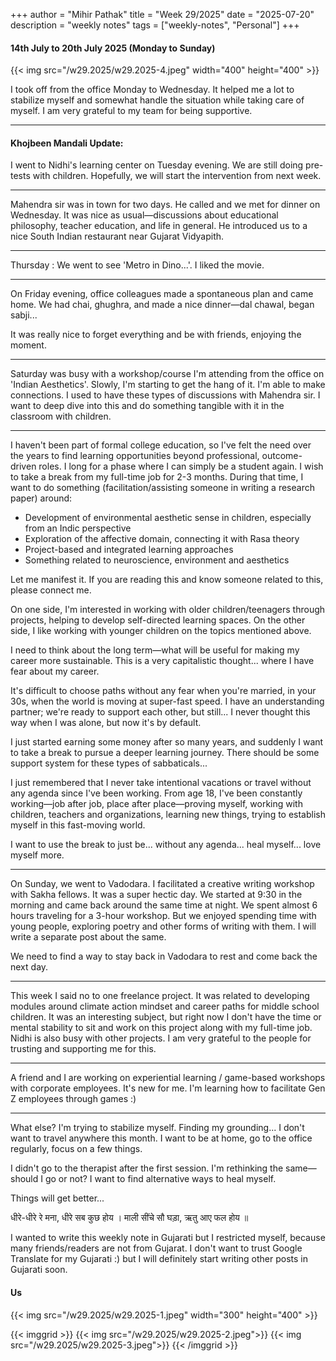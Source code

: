 +++
author = "Mihir Pathak"
title = "Week 29/2025"
date = "2025-07-20"
description = "weekly notes"
tags = ["weekly-notes", "Personal"]
+++

#### 14th July to 20th July 2025 (Monday to Sunday)


{{< img src="/w29.2025/w29.2025-4.jpeg" width="400" height="400" >}}

I took off from the office Monday to Wednesday. It helped me a lot to stabilize myself and somewhat handle the situation while taking care of myself. I am very grateful to my team for being supportive.

----

#### Khojbeen Mandali Update:

I went to Nidhi's learning center on Tuesday evening. We are still doing pre-tests with children. Hopefully, we will start the intervention from next week.

----

Mahendra sir was in town for two days. He called and we met for dinner on Wednesday. It was nice as usual—discussions about educational philosophy, teacher education, and life in general. He introduced us to a nice South Indian restaurant near Gujarat Vidyapith.

----

Thursday : We went to see 'Metro in Dino...'. I liked the movie.

----

On Friday evening, office colleagues made a spontaneous plan and came home. We had chai, ghughra, and made a nice dinner—dal chawal, began sabji...

It was really nice to forget everything and be with friends, enjoying the moment.

----

Saturday was busy with a workshop/course I'm attending from the office on 'Indian Aesthetics'. Slowly, I'm starting to get the hang of it. I'm able to make connections. I used to have these types of discussions with Mahendra sir. I want to deep dive into this and do something tangible with it in the classroom with children.

----

I haven't been part of formal college education, so I've felt the need over the years to find learning opportunities beyond professional, outcome-driven roles. I long for a phase where I can simply be a student again. I wish to take a break from my full-time job for 2-3 months. During that time, I want to do something (facilitation/assisting someone in writing a research paper) around:

- Development of environmental aesthetic sense in children, especially from an Indic perspective
- Exploration of the affective domain, connecting it with Rasa theory
- Project-based and integrated learning approaches
- Something related to neuroscience, environment and aesthetics

Let me manifest it. If you are reading this and know someone related to this, please connect me.

On one side, I'm interested in working with older children/teenagers through projects, helping to develop self-directed learning spaces. On the other side, I like working with younger children on the topics mentioned above.

I need to think about the long term—what will be useful for making my career more sustainable. This is a very capitalistic thought... where I have fear about my career.

It's difficult to choose paths without any fear when you're married, in your 30s, when the world is moving at super-fast speed. I have an understanding partner; we're ready to support each other, but still... I never thought this way when I was alone, but now it's by default.

I just started earning some money after so many years, and suddenly I want to take a break to pursue a deeper learning journey. There should be some support system for these types of sabbaticals...

I just remembered that I never take intentional vacations or travel without any agenda since I've been working. From age 18, I've been constantly working—job after job, place after place—proving myself, working with children, teachers and organizations, learning new things, trying to establish myself in this fast-moving world.

I want to use the break to just be... without any agenda... heal myself... love myself more.

-------

On Sunday, we went to Vadodara. I facilitated a creative writing workshop with Sakha fellows. It was a super hectic day. We started at 9:30 in the morning and came back around the same time at night. We spent almost 6 hours traveling for a 3-hour workshop. But we enjoyed spending time with young people, exploring poetry and other forms of writing with them. I will write a separate post about the same.

We need to find a way to stay back in Vadodara to rest and come back the next day.

-------

This week I said no to one freelance project. It was related to developing modules around climate action mindset and career paths for middle school children. It was an interesting subject, but right now I don't have the time or mental stability to sit and work on this project along with my full-time job. Nidhi is also busy with other projects. I am very grateful to the people for trusting and supporting me for this.

----

A friend and I are working on experiential learning / game-based workshops with corporate employees. It's new for me. I'm learning how to facilitate Gen Z employees through games :)

-----

What else? I'm trying to stabilize myself. Finding my grounding... I don't want to travel anywhere this month. I want to be at home, go to the office regularly, focus on a few things.

I didn't go to the therapist after the first session. I'm rethinking the same—should I go or not? I want to find alternative ways to heal myself.

Things will get better...

धीरे-धीरे रे मना, धीरे सब कुछ होय । माली सींचे सौ घड़ा, ऋतु आए फल होय ॥

I wanted to write this weekly note in Gujarati but I restricted myself, because many friends/readers are not from Gujarat. I don't want to trust Google Translate for my Gujarati :) but I will definitely start writing other posts in Gujarati soon.

#### Us


{{< img src="/w29.2025/w29.2025-1.jpeg" width="300" height="400" >}}


{{< imggrid >}}
{{< img src="/w29.2025/w29.2025-2.jpeg">}}
{{< img src="/w29.2025/w29.2025-3.jpeg">}}
{{< /imggrid >}}
